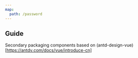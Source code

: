 ```yaml
---
map:
  path: /password
---
```


## Guide

Secondary packaging components based on (antd-design-vue)[https://antdv.com/docs/vue/introduce-cn]
